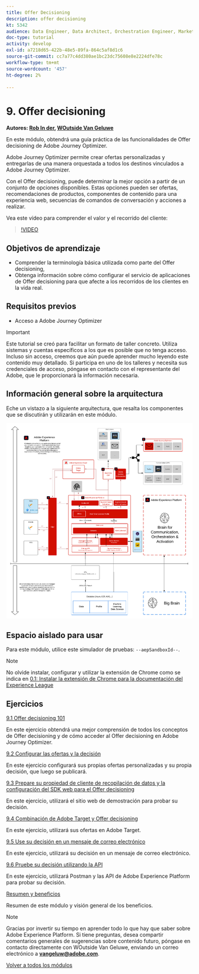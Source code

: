 ```yaml
---
title: Offer Decisioning
description: offer decisioning
kt: 5342
audience: Data Engineer, Data Architect, Orchestration Engineer, Marketer
doc-type: tutorial
activity: develop
exl-id: a7218d65-422b-48e5-89fa-864c5af8d1c6
source-git-commit: cc7a77c4dd380ae1bc23dc75608e8e2224dfe78c
workflow-type: tm+mt
source-wordcount: '457'
ht-degree: 2%

---
```


# 9. Offer decisioning

**Autores: [Rob In der](https://www.linkedin.com/in/ridmaur/), [WOutside Van Geluwe](https://www.linkedin.com/in/woutervangeluwe/)**

En este módulo, obtendrá una guía práctica de las funcionalidades de Offer decisioning de Adobe Journey Optimizer.

Adobe Journey Optimizer permite crear ofertas personalizadas y entregarlas de una manera orquestada a todos los destinos vinculados a Adobe Journey Optimizer.

Con el Offer decisioning, puede determinar la mejor opción a partir de un conjunto de opciones disponibles. Estas opciones pueden ser ofertas, recomendaciones de productos, componentes de contenido para una experiencia web, secuencias de comandos de conversación y acciones a realizar.

Vea este vídeo para comprender el valor y el recorrido del cliente:

>[!VIDEO](https://video.tv.adobe.com/v/328829?quality=12&learn=on)

## Objetivos de aprendizaje

- Comprender la terminología básica utilizada como parte del Offer decisioning,
- Obtenga información sobre cómo configurar el servicio de aplicaciones de Offer decisioning para que afecte a los recorridos de los clientes en la vida real.

## Requisitos previos

- Acceso a Adobe Journey Optimizer

>[!IMPORTANT]
>
>Este tutorial se creó para facilitar un formato de taller concreto. Utiliza sistemas y cuentas específicos a los que es posible que no tenga acceso. Incluso sin acceso, creemos que aún puede aprender mucho leyendo este contenido muy detallado. Si participa en uno de los talleres y necesita sus credenciales de acceso, póngase en contacto con el representante del Adobe, que le proporcionará la información necesaria.

## Información general sobre la arquitectura

Eche un vistazo a la siguiente arquitectura, que resalta los componentes que se discutirán y utilizarán en este módulo.

![Información general sobre la arquitectura](../../assets/images/architecturem14.png)

## Espacio aislado para usar

Para este módulo, utilice este simulador de pruebas: `--aepSandboxId--`.

>[!NOTE]
>
>No olvide instalar, configurar y utilizar la extensión de Chrome como se indica en [0.1: Instalar la extensión de Chrome para la documentación del Experience League](../module0/ex1.md)

## Ejercicios

[9.1 Offer decisioning 101](./ex1.md)

En este ejercicio obtendrá una mejor comprensión de todos los conceptos de Offer decisioning y de cómo acceder al Offer decisioning en Adobe Journey Optimizer.

[9.2 Configurar las ofertas y la decisión](./ex2.md)

En este ejercicio configurará sus propias ofertas personalizadas y su propia decisión, que luego se publicará.

[9.3 Prepare su propiedad de cliente de recopilación de datos y la configuración del SDK web para el Offer decisioning](./ex3.md)

En este ejercicio, utilizará el sitio web de demostración para probar su decisión.

[9.4 Combinación de Adobe Target y Offer decisioning](./ex4.md)

En este ejercicio, utilizará sus ofertas en Adobe Target.

[9.5 Use su decisión en un mensaje de correo electrónico](./ex5.md)

En este ejercicio, utilizará su decisión en un mensaje de correo electrónico.

[9.6 Pruebe su decisión utilizando la API](./ex6.md)

En este ejercicio, utilizará Postman y las API de Adobe Experience Platform para probar su decisión.

[Resumen y beneficios](./summary.md)

Resumen de este módulo y visión general de los beneficios.

>[!NOTE]
>
>Gracias por invertir su tiempo en aprender todo lo que hay que saber sobre Adobe Experience Platform. Si tiene preguntas, desea compartir comentarios generales de sugerencias sobre contenido futuro, póngase en contacto directamente con WOutside Van Geluwe, enviando un correo electrónico a **vangeluw@adobe.com**.

[Volver a todos los módulos](../../overview.md)
